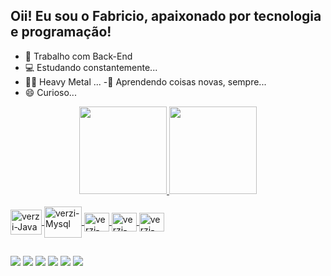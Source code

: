 ## Oii! Eu sou o Fabricio, apaixonado por tecnologia e programação!

- 🔭 Trabalho com Back-End 
- 💻 Estudando constantemente...
- 🎼🤘 Heavy Metal ...
-🔎 Aprendendo coisas novas, sempre...
- 😄 Curioso...


<div align="center">
  <a href="https://github.com/verzivatar">
  <img height="140em" src="https://github-readme-stats.vercel.app/api?username=verzivatar&show_icons=true&theme=merko&include_all_commits=true&count_private=true"/>
  <img height="140em" src="https://github-readme-stats.vercel.app/api/top-langs/?username=verzivatar&layout=compact&langs_count=7&theme=merko"/>
</div>
  
  <div style="display: inline_block"><br>
  <img align="center" alt="verzi-Java" height="40" width="50" src="https://cdn.jsdelivr.net/gh/devicons/devicon/icons/java/java-plain.svg"> 
  <img align="center" alt="verzi-Mysql" height="50" width="60" src="https://cdn.jsdelivr.net/gh/devicons/devicon/icons/mysql/mysql-original-wordmark.svg">
  <img align="center" alt="verzi-Phyton" height="30" width="40"   src="https://cdn.jsdelivr.net/gh/devicons/devicon/icons/python/python-original.svg">
  <img align="center" alt="verzi-Html" height="30" width="40" src="https://cdn.jsdelivr.net/gh/devicons/devicon/icons/html5/html5-plain.svg">
  <img align="center" alt="verzi-Css3" height="30" width="40" src="https://cdn.jsdelivr.net/gh/devicons/devicon/icons/css3/css3-original.svg">
</div>
  
##
  
  <div>
     <a href="https://www.youtube.com/channel/UCeKQ7K48wwjd3piQXwKYC5g" target="_blank"><img src="https://img.shields.io/badge/YouTube-FF0000?style=for-the-badge&logo=youtube&logoColor=white" target="_blank"></a>
  <a href="https://www.instagram.com/freitas.ssa" target="_blank"><img src="https://img.shields.io/badge/-Instagram-%23E4405F?style=for-the-badge&logo=instagram&logoColor=white" target="_blank"></a>
 	<a href="https://web.whatsapp.com/" target="_blank"><img src="https://img.shields.io/badge/WhatsApp-25D366?style=for-the-badge&logo=whatsapp&logoColor=white" target="_blank"></a>
 <a href="https://discord.gg/vQYWyDAr" target="_blank"><img src="https://img.shields.io/badge/Discord-7289DA?style=for-the-badge&logo=discord&logoColor=white" target="_blank"></a> 
  <a href = "mailto:famaiden@gmail.com"><img src="https://img.shields.io/badge/-Gmail-%23333?style=for-the-badge&logo=gmail&logoColor=white" target="_blank"></a>
  <a href="https://www.linkedin.com/in/fabricio-freitas-277814222/" target="_blank"><img src="https://img.shields.io/badge/-LinkedIn-%230077B5?style=for-the-badge&logo=linkedin&logoColor=white" target="_blank"></a> 
    
  </div>

  
  
  
  
  
  
